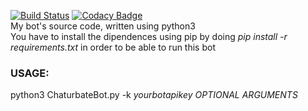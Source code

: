 [![Build Status](https://travis-ci.org/fuomag9/ChaturbateBot.svg?branch=master)](https://travis-ci.org/fuomag9/ChaturbateBot)
[![Codacy Badge](https://api.codacy.com/project/badge/Grade/3bab44d73eb5417da2c650ebdb12050f)](https://www.codacy.com/app/fuomag9/ChaturbateBot?utm_source=github.com&amp;utm_medium=referral&amp;utm_content=fuomag9/ChaturbateBot&amp;utm_campaign=Badge_Grade)<br>
My bot's source code, written using python3<br>
You have to install the dipendences using pip by doing <i>pip install -r requirements.txt</i> in order to be able to run this bot<br>
<h3><b>USAGE:</b></h3>
python3 ChaturbateBot.py -k <i>yourbotapikey</i> <i>OPTIONAL ARGUMENTS</i>
